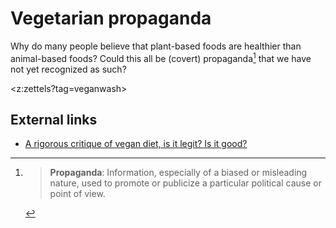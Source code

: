 # Vegetarian propaganda

Why do many people believe that plant-based foods are healthier than animal-based foods? Could this all be (covert) propaganda[^def] that we have not yet recognized as such?

[^def]: > **Propaganda**: Information, especially of a biased or misleading nature, used to promote or publicize a particular political cause or point of view.

<z:zettels?tag=veganwash>

## External links

* [A rigorous critique of vegan diet, is it legit? Is it good?](https://old.reddit.com/r/ScientificNutrition/comments/g0rngy/a_rigorous_critique_of_vegan_diet_is_it_legit_is/)

